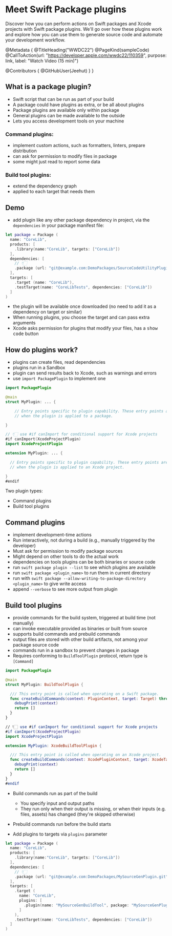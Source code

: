# Meet Swift Package plugins

Discover how you can perform actions on Swift packages and Xcode projects with Swift package plugins. We'll go over how these plugins work and explore how you can use them to generate source code and automate your development workflow.

@Metadata {
   @TitleHeading("WWDC22")
   @PageKind(sampleCode)
   @CallToAction(url: "https://developer.apple.com/wwdc22/110359", purpose: link, label: "Watch Video (15 min)")

   @Contributors {
      @GitHubUser(Jeehut)
   }
}



## What is a package plugin?

- Swift script that can be run as part of your build
- A package could have plugins as extra, or be all about plugins
- Package plugins are available only within package
- General plugins can be made available to the outside
- Lets you access development tools on your machine

### Command plugins:

- implement custom actions, such as formatters, linters, prepare distribution
- can ask for permission to modify files in package
- some might just read to report some data

### Build tool plugins:

- extend the dependency graph
- applied to each target that needs them

## Demo

- add plugin like any other package dependency in project, via the `dependencies` in your package manifest file:
    
```swift
let package = Package (
  name: "CoreLib",
  products: [
    .library(name:"CoreLib", targets: ["CoreLib"])
  ],
  dependencies: [
    // 👇🏻
    .package (url: "git@example.com:DemoPackages/SourceCodeUtilityPlugins.git", branch: "main")
  ],
  targets: [
    .target (name: "CoreLib"),
    .testTarget(name: "CoreLibTests", dependencies: ["CoreLib"])
  ]
)
```

- the plugin will be available once downloaded (no need to add it as a dependency on target or similar)
- When running plugins, you choose the target and can pass extra arguments
- Xcode asks permission for plugins that modify your files, has a <kbd>show code</kbd> button

## How do plugins work?

- plugins can create files, read dependencies
- plugins run in a Sandbox
- plugin can send results back to Xcode, such as warnings and errors
- use `import PackagePlugin` to implement one
    
```swift
import PackagePlugin

@main
struct MyPlugin: ... {

    // Entry points specific to plugin capability. These entry points are invoked
    // when the plugin is applied to a package.

}

// 👇🏻 use #if canImport for conditional support for Xcode projects
#if canImport(XcodeProjectPlugin)
import XcodeProjectPlugin

extension MyPlugin: ... {

  // Entry points specific to plugin capability. These entry points are invoked
  // when the plugin is applied to an Xcode project.

}
#endif
```

Two plugin types:

- Command plugins
- Build tool plugins

## Command plugins

- implement development-time actions
- Run interactively, not during a build (e.g., manually triggered by the developer)
- Must ask for permission to modify package sources
- Might depend on other tools to do the actual work
- dependencies on tools plugins can be both binaries or source code
- run `swift package plugin --list` to see which plugins are available
- run `swift package <plugin_name>` to run them in current directory
- run with `swift package --allow-writing-to-package-directory <plugin_name>` to give write access
- append `--verbose` to see more output from plugin

## Build tool plugins

- provide commands for the build system, triggered at build time (not manually)
- can invoke executable provided as binaries or built from source
- supports build commands and prebuild commands
- output files are stored with other build artifacts, not among your package source code
- commands run in a sandbox to prevent changes in package
- Requires conforming to `BuildToolPlugin` protocol, return type is `[Command]`
    
```swift
import PackagePlugin

@main
struct MyPlugin: BuildToolPlugin {

  /// This entry point is called when operating on a Swift package.
  func createBuildCommands(context: PluginContext, target: Target) throws -> [Command]
    debugPrint(context)
    return []
  }
}

// 👇🏻 use #if canImport for conditional support for Xcode projects
#if canImport(XcodeProjectPlugin)
import XcodeProjectPlugin

extension MyPlugin: XcodeBuildToolPlugin {

  /// This entry point is called when operating on an Xcode project.
  func createBuildCommands(context: XcodePluginContext, target: XcodeTarget) throws -> [Command]
    debugPrint(context)
    return []
  }
}
#endif
```
    
- Build commands run as part of the build
  - You specify input and output paths
  - They run only when their output is missing, or when their inputs (e.g. files, assets) has changed (they're skipped otherwise)

- Prebuild commands run before the build starts
- Add plugins to targets via `plugins` parameter
    
```swift
let package = Package (
  name: "CoreLib",
  products: [
    .library(name:"CoreLib", targets: ["CoreLib"])
  ],
  dependencies: [
    // 👇🏻
    .package (url: "git@example.com:DemoPackages/MySourceGenPlugin.git", from: "1.0.0")
  ],
  targets: [
    .target (
      name: "CoreLib",
      plugins: [
        .plugin(name: "MySourceGenBuildTool", package: "MySourceGenPlugin") // 👈🏻 required!
      ]
    ),
    .testTarget(name: "CoreLibTests", dependencies: ["CoreLib"])
  ]
)
```
